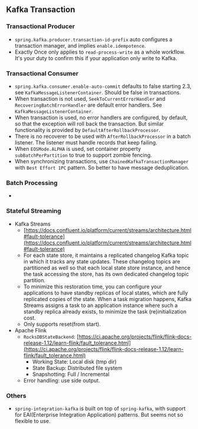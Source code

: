 ## Kafka Transaction

### Transactional Producer
- `spring.kafka.producer.transaction-id-prefix` auto configures a transaction manager, and implies `enable.idempotence`.
- Exactly Once only applies to `read-process-write` as a whole workflow. It's your duty to confirm this if your application only write to Kafka.

### Transactional Consumer
- `spring.kafka.consumer.enable-auto-commit` defaults to false starting 2.3, see `KafkaMessageListenerContainer`. Should be false in transactions.
- When transaction is not used, `SeekToCurrentErrorHandler` and `RecoveringBatchErrorHandler` are default error handlers. See `KafkaMessageListenerContainer`.
- When transaction is used, no error handlers are configured, by default, so that the exception will roll back the transaction. But similar functionality is provided by `DefaultAfterRollbackProcessor`.
- There is no recoverer to be used with `AfterRollbackProcessor` in a batch listener. The listener must handle records that keep failing.
- When `EOSMode.ALPHA` is used, set container property `subBatchPerPartition` to true to support zombie fencing. 
- When synchronizing transactions, use `ChainedKafkaTransactionManager` with `Best Effort 1PC` pattern. So better to have message deduplication.

### Batch Processing
- 

### Stateful Streaming
- Kafka Streams
  - [https://docs.confluent.io/platform/current/streams/architecture.html#fault-tolerance](https://docs.confluent.io/platform/current/streams/architecture.html#fault-tolerance)
  - For each state store, it maintains a replicated changelog Kafka topic in which it tracks any state updates. These changelog topics are partitioned as well so that each local state store instance, and hence the task accessing the store, has its own dedicated changelog topic partition.
  - To minimize this restoration time, you can configure your applications to have standby replicas of local states, which are fully replicated copies of the state. When a task migration happens, Kafka Streams assigns a task to an application instance where such a standby replica already exists, to minimize the task (re)initialization cost.
  - Only supports reset(from start).
- Apache Flink
  - `RocksDBStateBackend`: [https://ci.apache.org/projects/flink/flink-docs-release-1.12/learn-flink/fault_tolerance.html](https://ci.apache.org/projects/flink/flink-docs-release-1.12/learn-flink/fault_tolerance.html)
    - Working State: Local disk (tmp dir)
    - State Backup: Distributed file system
    - Snapshotting: Full / Incremental
  - Error handling: use side output.

### Others
- `spring-integration-kafka` is built on top of `spring-kafka`, with support for EAI(Enterprise Integration Application) patterns. But seems not so flexible to use.
